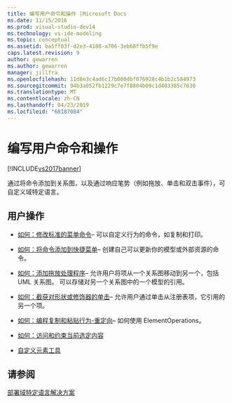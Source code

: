 ```yaml
---
title: 编写用户命令和操作 |Microsoft Docs
ms.date: 11/15/2016
ms.prod: visual-studio-dev14
ms.technology: vs-ide-modeling
ms.topic: conceptual
ms.assetid: ba5ff03f-d2e3-4188-a706-3eb68ffb5f9e
caps.latest.revision: 9
author: gewarren
ms.author: gewarren
manager: jillfra
ms.openlocfilehash: 11d8e3c4ad6c17b000dbf076928c4b1b2c584973
ms.sourcegitcommit: 94b3a052fb1229c7e7f8804b09c1d403385c7630
ms.translationtype: MT
ms.contentlocale: zh-CN
ms.lasthandoff: 04/23/2019
ms.locfileid: "68187084"
---
```

# <a name="writing-user-commands-and-actions"></a>编写用户命令和操作
[!INCLUDE[vs2017banner](../includes/vs2017banner.md)]

通过将命令添加到关系图，以及通过响应笔势（例如拖放、单击和双击事件），可自定义域特定语言。  
  
## <a name="user-actions"></a>用户操作  
  
- [如何：修改标准的菜单命令](../modeling/how-to-modify-a-standard-menu-command-in-a-domain-specific-language.md)– 可以自定义行为的命令，如复制和打印。  
  
- [如何：将命令添加到快捷菜单](../modeling/how-to-add-a-command-to-the-shortcut-menu.md)– 创建自己可以更新你的模型或外部资源的命令。  
  
- [如何：添加拖放处理程序](../modeling/how-to-add-a-drag-and-drop-handler.md)– 允许用户将项从一个关系图移动到另一个，包括 UML 关系图。 可以存储对另一个关系图中的一个模型的引用。  
  
- [如何：截获对形状或修饰器的单击](../modeling/how-to-intercept-a-click-on-a-shape-or-decorator.md)– 允许用户通过单击从注册表项，它引用的另一个项。  
  
- [如何：编程复制和粘贴行为-重定向](../misc/how-to-program-copy-and-paste-behavior-redirect.md)– 如何使用 ElementOperations。  
  
- [如何：访问和约束当前选定内容](../modeling/how-to-access-and-constrain-the-current-selection.md)  
  
- [自定义元素工具](../modeling/customizing-element-tools.md)  
  
## <a name="see-also"></a>请参阅  
 [部署域特定语言解决方案](../modeling/deploying-domain-specific-language-solutions.md)
